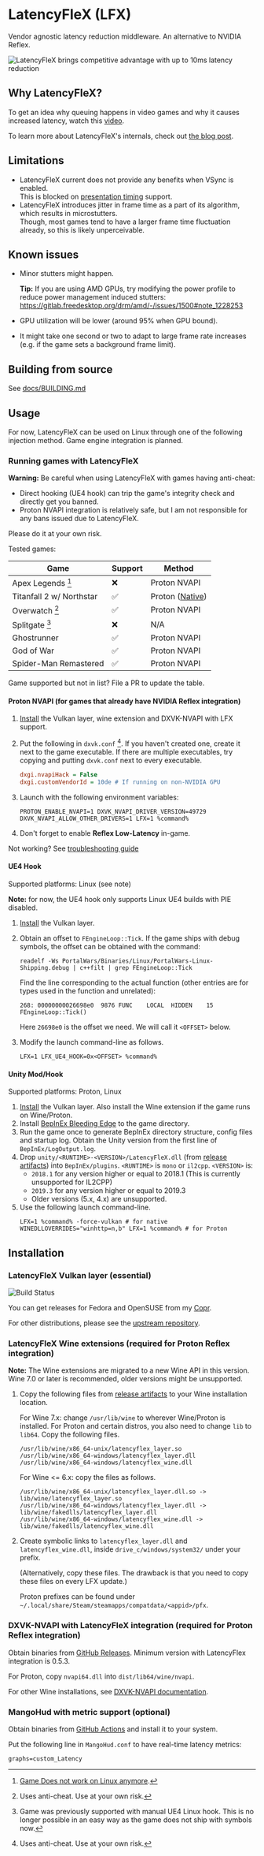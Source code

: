 # LatencyFleX (LFX)

Vendor agnostic latency reduction middleware. An alternative to NVIDIA Reflex.

![LatencyFleX brings competitive advantage with up to 10ms latency reduction](performance.png)

## Why LatencyFleX?

To get an idea why queuing happens in video games and why it causes increased latency, watch this [video](https://www.youtube.com/watch?v=7CKnJ5ujL_Q).

To learn more about LatencyFleX's internals, check out [the blog post](https://ishitatsuyuki.github.io/post/latencyflex/).

## Limitations

- LatencyFleX current does not provide any benefits when VSync is enabled.  
  This is blocked on [presentation timing](https://github.com/KhronosGroup/Vulkan-Docs/pull/1364) support.
- LatencyFleX introduces jitter in frame time as a part of its algorithm, which results in microstutters.  
  Though, most games tend to have a larger frame time fluctuation already, so this is likely unperceivable.

## Known issues

- Minor stutters might happen.

  **Tip:** If you are using AMD GPUs, try modifying the power profile to reduce power management induced stutters: https://gitlab.freedesktop.org/drm/amd/-/issues/1500#note_1228253
- GPU utilization will be lower (around 95% when GPU bound).
- It might take one second or two to adapt to large frame rate increases (e.g. if the game sets a background frame limit).

## Building from source

See [docs/BUILDING.md](./docs/BUILDING.md)

## Usage

For now, LatencyFleX can be used on Linux through one of the following injection method. Game engine integration is planned.

### Running games with LatencyFleX

**Warning:** Be careful when using LatencyFleX with games having anti-cheat:

- Direct hooking (UE4 hook) can trip the game's integrity check and directly get you banned.
- Proton NVAPI integration is relatively safe, but I am not responsible for any bans issued due to LatencyFleX.

Please do it at your own risk.

Tested games:

| Game                     | Support | Method          |
|--------------------------|---------|-----------------|
| Apex Legends [^1]        | ❌       | Proton NVAPI   |
| Titanfall 2 w/ Northstar | ✅       | Proton ([Native](https://r2northstar.gitbook.io/r2northstar-wiki/using-northstar/playing-on-linux))|
| Overwatch [^2]           | ✅       | Proton NVAPI   |
| Splitgate [^3]           | ❌       | N/A            |
| Ghostrunner              | ✅       | Proton NVAPI   |
| God of War               | ✅       | Proton NVAPI   |
| Spider-Man Remastered    | ✅       | Proton NVAPI   |

[^1]: [Game Does not work on Linux anymore](https://www.theverge.com/2024/10/31/24284644/apex-legends-loses-linux-steam-deck-support-anti-cheat).
[^2]: Uses anti-cheat. Use at your own risk.
[^3]: Game was previously supported with manual UE4 Linux hook. This is no longer possible in an easy way as the game does not ship with symbols now.

Game supported but not in list? File a PR to update the table.

#### Proton NVAPI (for games that already have NVIDIA Reflex integration)

1. [Install](#installation) the Vulkan layer, wine extension and DXVK-NVAPI with LFX support.
2. Put the following in `dxvk.conf` [^2]. If you haven't created one, create it next to the game executable.
   If there are multiple executables, try copying and putting `dxvk.conf` next to every executable.
   ```ini
   dxgi.nvapiHack = False
   dxgi.customVendorId = 10de # If running on non-NVIDIA GPU
   ```

3. Launch with the following environment variables:
   ```shell
   PROTON_ENABLE_NVAPI=1 DXVK_NVAPI_DRIVER_VERSION=49729 DXVK_NVAPI_ALLOW_OTHER_DRIVERS=1 LFX=1 %command%
   ```
4. Don't forget to enable **Reflex Low-Latency** in-game.

Not working? See [troubleshooting guide](./docs/TROUBLESHOOTING.md)

[^2]: A previous version of this document claimed that this is DX11 only. This is not true and it's required for DX12 too
as they use DXVK's DXGI implementation.

#### UE4 Hook

Supported platforms: Linux (see note)

**Note:** for now, the UE4 hook only supports Linux UE4 builds with PIE disabled.

1. [Install](#installation) the Vulkan layer.

2. Obtain an offset to `FEngineLoop::Tick`. If the game ships with debug symbols, the
   offset can be obtained with the command:
   ```shell
   readelf -Ws PortalWars/Binaries/Linux/PortalWars-Linux-Shipping.debug | c++filt | grep FEngineLoop::Tick
   ```
   Find the line corresponding to the actual function (other entries are for types used in the function and unrelated):
   ```
   268: 00000000026698e0  9876 FUNC    LOCAL  HIDDEN    15 FEngineLoop::Tick()
   ```
   Here `26698e0` is the offset we need. We will call it `<OFFSET>` below.
3. Modify the launch command-line as follows.
   ```shell
   LFX=1 LFX_UE4_HOOK=0x<OFFSET> %command%
   ```

#### Unity Mod/Hook

Supported platforms: Proton, Linux

1. [Install](#installation) the Vulkan layer. Also install the Wine extension if the game runs on Wine/Proton.
2. Install [BepInEx Bleeding Edge](https://docs.bepinex.dev/master/articles/user_guide/installation/index.html) to the game directory.
3. Run the game once to generate BepInEx directory structure, config files and startup log.
   Obtain the Unity version from the first line of `BepInEx/LogOutput.log`.
4. Drop `unity/<RUNTIME>-<VERSION>/LatencyFleX.dll` (from [release artifacts](https://github.com/ishitatsuyuki/LatencyFleX/releases))
   into `BepInEx/plugins`. `<RUNTIME>` is `mono` or `il2cpp`. `<VERSION>` is:
   - `2018.1` for any version higher or equal to 2018.1 (This is currently unsupported for IL2CPP)
   - `2019.3` for any version higher or equal to 2019.3
   - Older versions (5.x, 4.x) are unsupported.
6. Use the following launch command-line.
   ```shell
   LFX=1 %command% -force-vulkan # for native
   WINEDLLOVERRIDES="winhttp=n,b" LFX=1 %command% # for Proton
   ```

## Installation

### LatencyFleX Vulkan layer (essential)
![Build Status](https://copr.fedorainfracloud.org/coprs/kylegospo/LatencyFleX/package/latencyflex-vulkan-layer/status_image/last_build.png?)

You can get releases for Fedora and OpenSUSE from my [Copr](https://copr.fedorainfracloud.org/coprs/kylegospo/LatencyFleX/).

For other distributions, please see the [upstream repository](https://github.com/ishitatsuyuki/LatencyFleX).

### LatencyFleX Wine extensions (required for Proton Reflex integration)

**Note:** The Wine extensions are migrated to a new Wine API in this version. Wine 7.0 or later is recommended, older versions might be unsupported.

1. Copy the following files from [release artifacts](https://github.com/ishitatsuyuki/LatencyFleX/releases) to your Wine installation location.

   For Wine 7.x: change `/usr/lib/wine` to wherever Wine/Proton is installed.
   For Proton and certain distros, you also need to change `lib` to `lib64`. Copy the following files.
   
   ```
   /usr/lib/wine/x86_64-unix/latencyflex_layer.so
   /usr/lib/wine/x86_64-windows/latencyflex_layer.dll
   /usr/lib/wine/x86_64-windows/latencyflex_wine.dll
   ```

   For Wine <= 6.x: copy the files as follows.
   
   ```
   /usr/lib/wine/x86_64-unix/latencyflex_layer.dll.so -> lib/wine/latencyflex_layer.so
   /usr/lib/wine/x86_64-windows/latencyflex_layer.dll -> lib/wine/fakedlls/latencyflex_layer.dll
   /usr/lib/wine/x86_64-windows/latencyflex_wine.dll -> lib/wine/fakedlls/latencyflex_wine.dll
   ```
2. Create symbolic links to `latencyflex_layer.dll` and `latencyflex_wine.dll`, inside `drive_c/windows/system32/` under your prefix.

   (Alternatively, copy these files. The drawback is that you need to copy these files on every LFX update.)

   Proton prefixes can be found under `~/.local/share/Steam/steamapps/compatdata/<appid>/pfx`.

### DXVK-NVAPI with LatencyFleX integration (required for Proton Reflex integration)

Obtain binaries from [GitHub Releases](https://github.com/jp7677/dxvk-nvapi/releases). Minimum version with LatencyFlex integration is 0.5.3.

For Proton, copy `nvapi64.dll` into `dist/lib64/wine/nvapi`.

For other Wine installations, see [DXVK-NVAPI documentation](https://github.com/jp7677/dxvk-nvapi#how-to-use).

### MangoHud with metric support (optional)

Obtain binaries from [GitHub Actions](https://github.com/ishitatsuyuki/MangoHud/actions?query=branch%3Acustom-metrics)
and install it to your system.

Put the following line in `MangoHud.conf` to have real-time latency metrics:

```
graphs=custom_Latency
```
